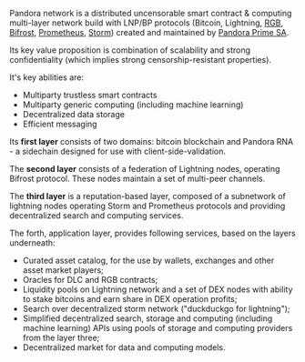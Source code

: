 Pandora network is a distributed uncensorable smart contract & computing multi-layer network build with LNP/BP protocols (Bitcoin, Lightning, [RGB](https://github.com/RGB-WG), [Bifrost](https://github.com/LNP-WG), [Prometheus](https://github.com/Prometheus-WG), [Storm](https://github.com/Storm-WG)) created and maintained by [Pandora Prime SA](https://github.com/pandora-prime).

Its key value proposition is combination of scalability and strong confidentiality (which implies strong censorship-resistant properties).

It's key abilities are:
- Multiparty trustless smart contracts
- Multiparty generic computing (including machine learning)
- Decentralized data storage
- Efficient messaging

Its **first layer** consists of two domains: bitcoin blockchain and Pandora RNA - a sidechain designed for use with client-side-validation.

The **second layer** consists of a federation of Lightning nodes, operating Bifrost protocol. These nodes maintain a set of multi-peer channels.

The **third layer** is a reputation-based layer, composed of a subnetwork of lightning nodes operating Storm and Prometheus protocols and providing decentralized search and computing services.

The forth, application layer, provides following services, based on the layers underneath:
- Curated asset catalog, for the use by wallets, exchanges and other asset market players;
- Oracles for DLC and RGB contracts;
- Liquidity pools on Lightning network and a set of DEX nodes with ability to stake bitcoins and earn share in DEX operation profits;
- Search over decentralized storm network ("duckduckgo for lightning");
- Simplified decentralized search, storage and computing (including machine learning) APIs using pools of storage and computing providers from the layer three;
- Decentralized market for data and computing models.
